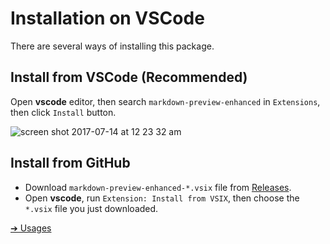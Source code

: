 # Installation on VSCode

There are several ways of installing this package.  

## Install from VSCode (Recommended)
Open **vscode** editor, then search `markdown-preview-enhanced` in `Extensions`, then click `Install` button.  

![screen shot 2017-07-14 at 12 23 32 am](https://user-images.githubusercontent.com/1908863/28199365-bb03a570-682a-11e7-8f65-d7d2b258d583.png)

## Install from GitHub
* Download `markdown-preview-enhanced-*.vsix` file from [Releases](https://github.com/shd101wyy/vscode-markdown-preview-enhanced/releases).   
* Open **vscode**, run `Extension: Install from VSIX`, then choose the `*.vsix` file you just downloaded.  

[➔ Usages](usages.md)